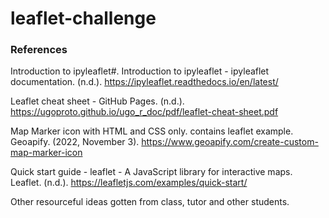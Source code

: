 # leaflet-challenge

### References

Introduction to ipyleaflet#. Introduction to ipyleaflet - ipyleaflet documentation. (n.d.). https://ipyleaflet.readthedocs.io/en/latest/ 

Leaflet cheat sheet - GitHub Pages. (n.d.). https://ugoproto.github.io/ugo_r_doc/pdf/leaflet-cheat-sheet.pdf 

Map Marker icon with HTML and CSS only. contains leaflet example. Geoapify. (2022, November 3). https://www.geoapify.com/create-custom-map-marker-icon 

Quick start guide - leaflet - A JavaScript library for interactive maps. Leaflet. (n.d.). https://leafletjs.com/examples/quick-start/ 

Other resourceful ideas gotten from class, tutor and other students. 
